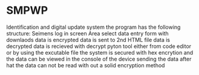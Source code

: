 # SMPWP
Identification and digital update system
the program has the following structure:
  Seimens log in screen
    Area select
      data entry form with downlaods
        data is encrypted
          data is sent to 2nd HTML file
            data is decrypted 
              data is recieved with decrypt pyton tool either from code editor or by using the excutable file 
the system is secured with hex encrytion and the data can be viewed in the console of the device sending
the data after hat the data can not be read with out a solid encryption method
